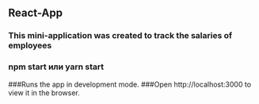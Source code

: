 ## React-App
### This mini-application was created to track the salaries of employees
### npm start или yarn start
###Runs the app in development mode.
###Open http://localhost:3000 to view it in the browser.
